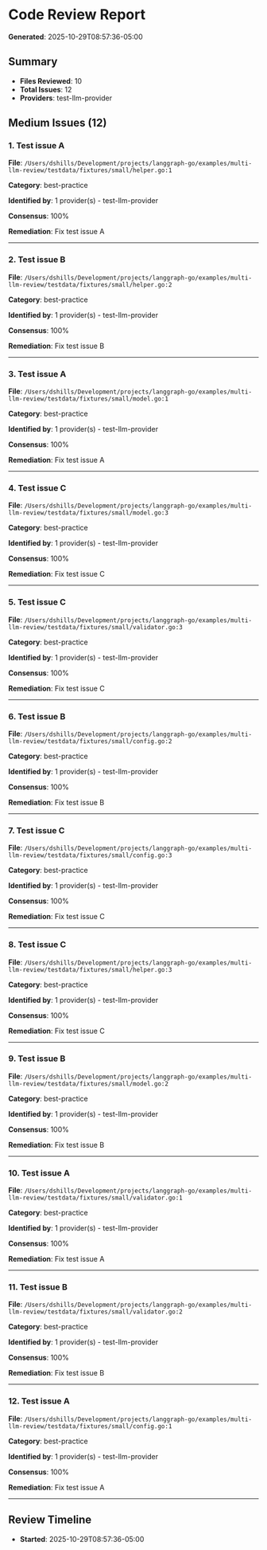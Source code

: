 # Code Review Report

**Generated**: 2025-10-29T08:57:36-05:00

## Summary

- **Files Reviewed**: 10
- **Total Issues**: 12
- **Providers**: test-llm-provider

## Medium Issues (12)

### 1. Test issue A

**File**: `/Users/dshills/Development/projects/langgraph-go/examples/multi-llm-review/testdata/fixtures/small/helper.go:1`

**Category**: best-practice

**Identified by**: 1 provider(s) - test-llm-provider

**Consensus**: 100%

**Remediation**: Fix test issue A

---

### 2. Test issue B

**File**: `/Users/dshills/Development/projects/langgraph-go/examples/multi-llm-review/testdata/fixtures/small/helper.go:2`

**Category**: best-practice

**Identified by**: 1 provider(s) - test-llm-provider

**Consensus**: 100%

**Remediation**: Fix test issue B

---

### 3. Test issue A

**File**: `/Users/dshills/Development/projects/langgraph-go/examples/multi-llm-review/testdata/fixtures/small/model.go:1`

**Category**: best-practice

**Identified by**: 1 provider(s) - test-llm-provider

**Consensus**: 100%

**Remediation**: Fix test issue A

---

### 4. Test issue C

**File**: `/Users/dshills/Development/projects/langgraph-go/examples/multi-llm-review/testdata/fixtures/small/model.go:3`

**Category**: best-practice

**Identified by**: 1 provider(s) - test-llm-provider

**Consensus**: 100%

**Remediation**: Fix test issue C

---

### 5. Test issue C

**File**: `/Users/dshills/Development/projects/langgraph-go/examples/multi-llm-review/testdata/fixtures/small/validator.go:3`

**Category**: best-practice

**Identified by**: 1 provider(s) - test-llm-provider

**Consensus**: 100%

**Remediation**: Fix test issue C

---

### 6. Test issue B

**File**: `/Users/dshills/Development/projects/langgraph-go/examples/multi-llm-review/testdata/fixtures/small/config.go:2`

**Category**: best-practice

**Identified by**: 1 provider(s) - test-llm-provider

**Consensus**: 100%

**Remediation**: Fix test issue B

---

### 7. Test issue C

**File**: `/Users/dshills/Development/projects/langgraph-go/examples/multi-llm-review/testdata/fixtures/small/config.go:3`

**Category**: best-practice

**Identified by**: 1 provider(s) - test-llm-provider

**Consensus**: 100%

**Remediation**: Fix test issue C

---

### 8. Test issue C

**File**: `/Users/dshills/Development/projects/langgraph-go/examples/multi-llm-review/testdata/fixtures/small/helper.go:3`

**Category**: best-practice

**Identified by**: 1 provider(s) - test-llm-provider

**Consensus**: 100%

**Remediation**: Fix test issue C

---

### 9. Test issue B

**File**: `/Users/dshills/Development/projects/langgraph-go/examples/multi-llm-review/testdata/fixtures/small/model.go:2`

**Category**: best-practice

**Identified by**: 1 provider(s) - test-llm-provider

**Consensus**: 100%

**Remediation**: Fix test issue B

---

### 10. Test issue A

**File**: `/Users/dshills/Development/projects/langgraph-go/examples/multi-llm-review/testdata/fixtures/small/validator.go:1`

**Category**: best-practice

**Identified by**: 1 provider(s) - test-llm-provider

**Consensus**: 100%

**Remediation**: Fix test issue A

---

### 11. Test issue B

**File**: `/Users/dshills/Development/projects/langgraph-go/examples/multi-llm-review/testdata/fixtures/small/validator.go:2`

**Category**: best-practice

**Identified by**: 1 provider(s) - test-llm-provider

**Consensus**: 100%

**Remediation**: Fix test issue B

---

### 12. Test issue A

**File**: `/Users/dshills/Development/projects/langgraph-go/examples/multi-llm-review/testdata/fixtures/small/config.go:1`

**Category**: best-practice

**Identified by**: 1 provider(s) - test-llm-provider

**Consensus**: 100%

**Remediation**: Fix test issue A

---

## Review Timeline

- **Started**: 2025-10-29T08:57:36-05:00
